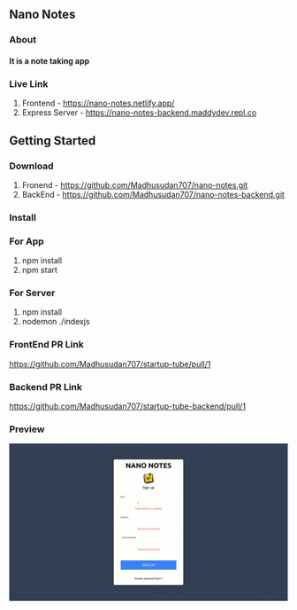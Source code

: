 ## Nano Notes

### About
#### It is a note taking app


### Live Link
1. Frontend - https://nano-notes.netlify.app/
2. Express Server - https://nano-notes-backend.maddydev.repl.co
## Getting Started

### Download
1. Fronend - https://github.com/Madhusudan707/nano-notes.git
2. BackEnd - https://github.com/Madhusudan707/nano-notes-backend.git

### Install

### For App
1. npm install
2. npm start

### For Server
1. npm install
2. nodemon ./indexjs

### FrontEnd PR Link
https://github.com/Madhusudan707/startup-tube/pull/1

### Backend PR Link
https://github.com/Madhusudan707/startup-tube-backend/pull/1
### Preview
![Live Gif](preview.gif)






